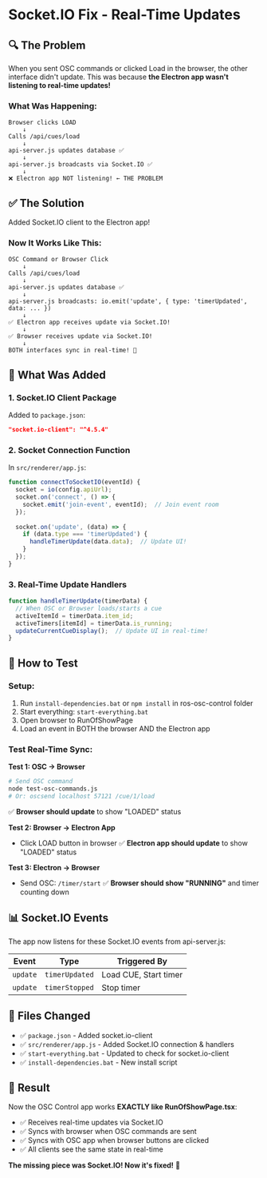 # Socket.IO Fix - Real-Time Updates

## 🔍 The Problem

When you sent OSC commands or clicked Load in the browser, the other interface didn't update. This was because **the Electron app wasn't listening to real-time updates!**

### What Was Happening:

```
Browser clicks LOAD
    ↓
Calls /api/cues/load  
    ↓
api-server.js updates database ✅
    ↓
api-server.js broadcasts via Socket.IO ✅
    ↓
❌ Electron app NOT listening! ← THE PROBLEM
```

## ✅ The Solution

Added Socket.IO client to the Electron app!

### Now It Works Like This:

```
OSC Command or Browser Click
    ↓
Calls /api/cues/load  
    ↓
api-server.js updates database ✅
    ↓
api-server.js broadcasts: io.emit('update', { type: 'timerUpdated', data: ... })
    ↓
✅ Electron app receives update via Socket.IO!
    ↓
✅ Browser receives update via Socket.IO!
    ↓
BOTH interfaces sync in real-time! 🎉
```

## 📡 What Was Added

### 1. **Socket.IO Client Package**
Added to `package.json`:
```json
"socket.io-client": "^4.5.4"
```

### 2. **Socket Connection Function**
In `src/renderer/app.js`:
```javascript
function connectToSocketIO(eventId) {
  socket = io(config.apiUrl);
  socket.on('connect', () => {
    socket.emit('join-event', eventId);  // Join event room
  });
  
  socket.on('update', (data) => {
    if (data.type === 'timerUpdated') {
      handleTimerUpdate(data.data);  // Update UI!
    }
  });
}
```

### 3. **Real-Time Update Handlers**
```javascript
function handleTimerUpdate(timerData) {
  // When OSC or Browser loads/starts a cue
  activeItemId = timerData.item_id;
  activeTimers[itemId] = timerData.is_running;
  updateCurrentCueDisplay();  // Update UI in real-time!
}
```

## 🧪 How to Test

### Setup:
1. Run `install-dependencies.bat` or `npm install` in ros-osc-control folder
2. Start everything: `start-everything.bat`
3. Open browser to RunOfShowPage
4. Load an event in BOTH the browser AND the Electron app

### Test Real-Time Sync:

**Test 1: OSC → Browser**
```bash
# Send OSC command
node test-osc-commands.js
# Or: oscsend localhost 57121 /cue/1/load
```
✅ **Browser should update** to show "LOADED" status

**Test 2: Browser → Electron App**
- Click LOAD button in browser
✅ **Electron app should update** to show "LOADED" status

**Test 3: Electron → Browser**
- Send OSC: `/timer/start`
✅ **Browser should show "RUNNING"** and timer counting down

## 📊 Socket.IO Events

The app now listens for these Socket.IO events from api-server.js:

| Event | Type | Triggered By |
|-------|------|--------------|
| `update` | `timerUpdated` | Load CUE, Start timer |
| `update` | `timerStopped` | Stop timer |

## 🔧 Files Changed

- ✅ `package.json` - Added socket.io-client
- ✅ `src/renderer/app.js` - Added Socket.IO connection & handlers
- ✅ `start-everything.bat` - Updated to check for socket.io-client
- ✅ `install-dependencies.bat` - New install script

## 🎉 Result

Now the OSC Control app works **EXACTLY like RunOfShowPage.tsx**:
- ✅ Receives real-time updates via Socket.IO
- ✅ Syncs with browser when OSC commands are sent
- ✅ Syncs with OSC app when browser buttons are clicked
- ✅ All clients see the same state in real-time

**The missing piece was Socket.IO! Now it's fixed!** 🚀

